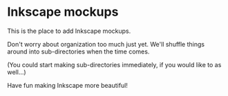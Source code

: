 # Inkscape mockups

This is the place to add Inkscape mockups.

Don't worry about organization too much just yet. We'll shuffle things around into sub-directories when the time comes.

(You could start making sub-directories immediately, if you would like to as well…)

Have fun making Inkscape more beautiful!
